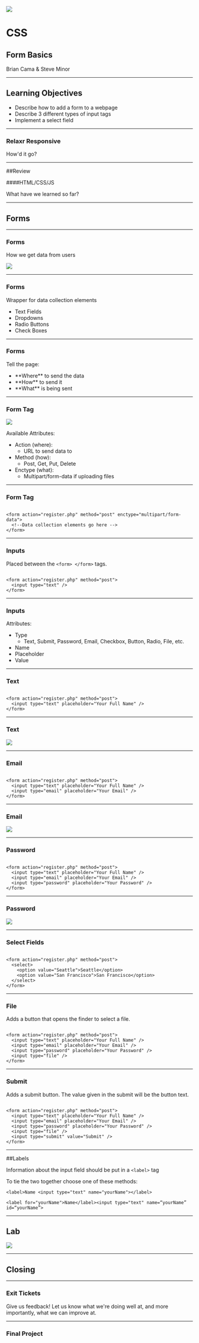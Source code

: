<img src="img/ga-logo.png" style="border:none; background: transparent; box-shadow:none;" />

# CSS

## Form Basics

Brian Cama & Steve Minor

---

## Learning Objectives

* <!--- .element: class="fragment" data-fragment-index="1" -->Describe how to add a form to a webpage
* <!--- .element: class="fragment" data-fragment-index="2" -->Describe 3 different types of input tags
* <!--- .element: class="fragment" data-fragment-index="3" -->Implement a select field

---

### Relaxr Responsive

How'd it go?

---

##Review

####HTML/CSS/JS 

What have we learned so far?

---

## Forms

----

### Forms

How we get data from users

<img src="img/forms.png" style="border:none;" />

----

### Forms

Wrapper for data collection elements

* <!--- .element: class="fragment" data-fragment-index="1" -->Text Fields
* <!--- .element: class="fragment" data-fragment-index="2" -->Dropdowns
* <!--- .element: class="fragment" data-fragment-index="3" -->Radio Buttons
* <!--- .element: class="fragment" data-fragment-index="4" -->Check Boxes

----

### Forms

Tell the page:

* <!--- .element: class="fragment" data-fragment-index="1" -->**Where** to send the data
* <!--- .element: class="fragment" data-fragment-index="2" -->**How** to send it
* <!--- .element: class="fragment" data-fragment-index="3" -->**What** is being sent

----

### Form Tag

<img src="img/form_tag.png" style="border:none;" />

Available Attributes:

* <!--- .element: class="fragment" data-fragment-index="1" -->Action (where):
  * <!--- .element: class="fragment" data-fragment-index="1" -->URL to send data to
* <!--- .element: class="fragment" data-fragment-index="2" -->Method (how):
  * <!--- .element: class="fragment" data-fragment-index="2" -->Post, Get, Put, Delete
* <!--- .element: class="fragment" data-fragment-index="3" -->Enctype (what):
  * <!--- .element: class="fragment" data-fragment-index="3" -->Multipart/form-data if uploading files

----

### Form Tag

<pre><code data-trim class="html">
&lt;form action="register.php" method="post" enctype="multipart/form-data"&gt;
  &lt;!--Data collection elements go here --&gt;
&lt;/form&gt;
</code></pre>

----

### Inputs

Placed between the <code>&lt;form&gt; &lt;/form&gt;</code> tags.

<pre><!--- .element: class="fragment" data-fragment-index="1" --><code data-trim class="html">
&lt;form action="register.php" method="post"&gt;
  &lt;input type="text" /&gt;
&lt;/form&gt;
</code></pre>

----

### Inputs

Attributes:

* <!--- .element: class="fragment" data-fragment-index="1" -->Type
  * <!--- .element: class="fragment" data-fragment-index="1" -->Text, Submit, Password, Email, Checkbox, Button, Radio, File, etc.
* <!--- .element: class="fragment" data-fragment-index="2" -->Name
* <!--- .element: class="fragment" data-fragment-index="3" -->Placeholder
* <!--- .element: class="fragment" data-fragment-index="4" -->Value

----

### Text

<pre><!--- .element: class="fragment" data-fragment-index="1" --><code data-trim class="html">
&lt;form action="register.php" method="post"&gt;
  &lt;input type="text" placeholder="Your Full Name" /&gt;
&lt;/form&gt;
</code></pre>

----

### Text

<img src="img/forms.png" style="border:none;" />

----

### Email

<pre><!--- .element: class="fragment" data-fragment-index="1" --><code data-trim class="html">
&lt;form action="register.php" method="post"&gt;
  &lt;input type="text" placeholder="Your Full Name" /&gt;
  &lt;input type="email" placeholder="Your Email" /&gt;
&lt;/form&gt;
</code></pre>

----

### Email

<img src="img/email.png" style="border:none;" />

----

### Password

<pre><!--- .element: class="fragment" data-fragment-index="1" --><code data-trim class="html">
&lt;form action="register.php" method="post"&gt;
  &lt;input type="text" placeholder="Your Full Name" /&gt;
  &lt;input type="email" placeholder="Your Email" /&gt;
  &lt;input type="password" placeholder="Your Password" /&gt;
&lt;/form&gt;
</code></pre>

----

### Password

<img src="img/password.png" style="border:none;" />

----

### Select Fields

<pre><!--- .element: class="fragment" data-fragment-index="1" --><code data-trim class="html">
&lt;form action="register.php" method="post"&gt;
  &lt;select&gt;
    &lt;option value="Seattle"&gt;Seattle&lt;/option&gt;
    &lt;option value="San Francisco"&gt;San Francisco&lt;/option&gt;
  &lt;/select&gt;
&lt;/form&gt;
</code></pre>

----

### File

Adds a button that opens the finder to select a file.

<pre><!--- .element: class="fragment" data-fragment-index="1" --><code data-trim class="html">
&lt;form action="register.php" method="post"&gt;
  &lt;input type="text" placeholder="Your Full Name" /&gt;
  &lt;input type="email" placeholder="Your Email" /&gt;
  &lt;input type="password" placeholder="Your Password" /&gt;
  &lt;input type="file" /&gt;
&lt;/form&gt;
</code></pre>

----

### Submit

Adds a submit button. The value given in the submit will be the button text.

<pre><!--- .element: class="fragment" data-fragment-index="1" --><code data-trim class="html">
&lt;form action="register.php" method="post"&gt;
  &lt;input type="text" placeholder="Your Full Name" /&gt;
  &lt;input type="email" placeholder="Your Email" /&gt;
  &lt;input type="password" placeholder="Your Password" /&gt;
  &lt;input type="file" /&gt;
  &lt;input type="submit" value="Submit" /&gt;
&lt;/form&gt;
</code></pre>

----

##Labels

Information about the input field should be put in a ```<label>``` tag

To tie the two together choose one of these methods:

```<label>Name <input type="text" name="yourName"></label>```

```<label for="yourName">Name</label><input type="text" name=“yourName” id=“yourName”>```

---

## Lab

<img src="img/exercise_icon_md.png" style="border:none;box-shadow:none;background:transparent;" />

---

## Closing

----

### Exit Tickets

Give us feedback! Let us know what we're doing well at, and more
importantly, what we can improve at.

----

### Final Project
